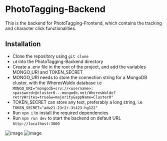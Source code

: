 # PhotoTagging-Backend
This is the backend for PhotoTagging-Frontend, which contains the tracking and character click functionalities.

## Installation
* Clone the repository using `git clone`
* `cd` into the PhotoTagging-Backend directory
* Create a .env file in the root of the project, and add the variables MONGO_URI and TOKEN_SECRET
* MONGO_URI needs to store the connection string for a MongoDB cluster, with the WheresWaldo database i.e `MONGO_URI="mongodb+srv://<username>:<password>@cluster0...mongodb.net/WheresWaldo?retryWrites=true&w=majority&appName=Cluster0"`
* TOKEN_SECRET can store any text, preferably a long string, i.e `TOKEN_SECRET="adw21-23r2r-3t423-hg122"`
* Run `npm i` to install the required dependencies
* Run `npm run dev` to start the backend on default URL `http://localhost:3000`

![image](https://github.com/amora7741/PhotoTagging-Backend/assets/104049707/b6a2a513-a938-4ca5-b136-c3d1bcf4ad6a)
![image](https://github.com/amora7741/PhotoTagging-Backend/assets/104049707/6a5382db-3e8e-4835-a5cf-3bb9ec4a95bc)
